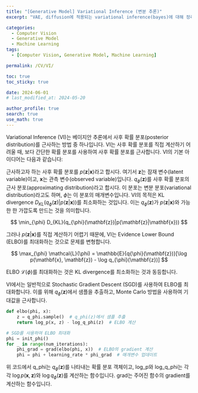 ```yaml
---
title: "[Generative Model] Variational Inference (변분 추론)"
excerpt: "VAE, diffusion에 적용되는 variational inference(bayes)에 대해 정리한다." # 주요 내용

categories:
  - Computer Vision
  - Generative Model
  - Machine Learning
tags:
  - [Computer Vision, Generative Model, Machine Learning]

permalink: /CV/VI/

toc: true
toc_sticky: true

date: 2024-06-01
# last_modified_at: 2024-05-20

author_profile: true
search: true
use_math: true
---
```


Variational Inference (VI)는 베이지안 추론에서 사후 확률 분포(posterior distribution)를 근사하는 방법 중 하나입니다. VI는 사후 확률 분포를 직접 계산하기 어려울 때, 보다 간단한 확률 분포를 사용하여 사후 확률 분포를 근사합니다.
VI의 기본 아이디어는 다음과 같습니다:

근사하고자 하는 사후 확률 분포를 $p(\mathbf{z}|\mathbf{x})$라고 합시다. 여기서 $\mathbf{z}$는 잠재 변수(latent variable)이고, $\mathbf{x}$는 관측 변수(observed variable)입니다.
$q_{\phi}(\mathbf{z})$를 사후 확률 분포의 근사 분포(approximating distribution)라고 합시다. 이 분포는 변분 분포(variational distribution)라고도 하며, $\phi$는 이 분포의 매개변수입니다.
VI의 목적은 KL divergence $D_{KL}(q_{\phi}(\mathbf{z})|p(\mathbf{z}|\mathbf{x}))$를 최소화하는 것입니다. 이는 $q_{\phi}(\mathbf{z})$가 $p(\mathbf{z}|\mathbf{x})$와 가능한 한 가깝도록 만드는 것을 의미합니다.

<div align="center">
$$ \min_{\phi} D_{KL}(q_{\phi}(\mathbf{z})|p(\mathbf{z}|\mathbf{x})) 
$$
</div>

그러나 $p(\mathbf{z}|\mathbf{x})$를 직접 계산하기 어렵기 때문에, VI는 Evidence Lower Bound (ELBO)를 최대화하는 것으로 문제를 변형합니다.

<div align="center">
$$ \max_{\phi} \mathcal{L}(\phi) = \mathbb{E}{q{\phi}(\mathbf{z})}[\log p(\mathbf{x}, \mathbf{z}) - \log q_{\phi}(\mathbf{z})]
$$
</div>

ELBO $\mathcal{L}(\phi)$를 최대화하는 것은 KL divergence를 최소화하는 것과 동등합니다.

VI에서는 일반적으로 Stochastic Gradient Descent (SGD)를 사용하여 ELBO를 최대화합니다. 이를 위해 $q_{\phi}(\mathbf{z})$에서 샘플을 추출하고, Monte Carlo 방법을 사용하여 기대값을 근사합니다.

```python
def elbo(phi, x):
    z = q_phi.sample()  # q_phi(z)에서 샘플 추출
    return log_p(x, z) - log_q_phi(z)  # ELBO 계산

# SGD를 사용하여 ELBO 최대화
phi = init_phi()
for _ in range(num_iterations):
    phi_grad = grad(elbo(phi, x))  # ELBO의 gradient 계산
    phi = phi + learning_rate * phi_grad  # 매개변수 업데이트
```
위 코드에서 q_phi는 $q_{\phi}(\mathbf{z})$를 나타내는 확률 분포 객체이고, log_p와 log_q_phi는 각각 $\log p(\mathbf{x}, \mathbf{z})$와 $\log q_{\phi}(\mathbf{z})$를 계산하는 함수입니다. grad는 주어진 함수의 gradient를 계산하는 함수입니다.